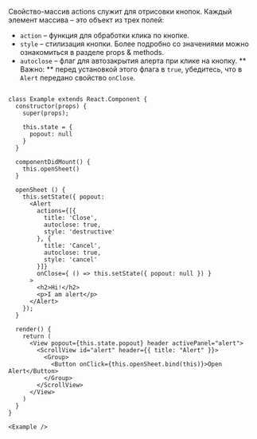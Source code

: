 Свойство-массив actions служит для отрисовки кнопок. Каждый элемент массива – это объект из трех полей:

* `action` – функция для обработки клика по кнопке.
* `style` – стилизация кнопки. Более подробно со значениями можно ознакомиться в разделе props & methods.
* `autoclose` – флаг для автозакрытия алерта при клике на кнопку. ** Важно: ** перед установкой этого флага в `true`, убедитесь, что в `Alert` передано свойство `onClose`.

```

class Example extends React.Component {
  constructor(props) {
    super(props);

    this.state = {
      popout: null
    }
  }

  componentDidMount() {
    this.openSheet()
  }

  openSheet () {
    this.setState({ popout: 
      <Alert
        actions={[{
          title: 'Close',
          autoclose: true,
          style: 'destructive'
        }, {
          title: 'Cancel',
          autoclose: true,
          style: 'cancel'
        }]}
        onClose={ () => this.setState({ popout: null }) }
      >
        <h2>Hi!</h2>
        <p>I am alert</p>
      </Alert> 
    });
  }

  render() {
    return (
      <View popout={this.state.popout} header activePanel="alert">
        <ScrollView id="alert" header={{ title: "Alert" }}>
          <Group>
            <Button onClick={this.openSheet.bind(this)}>Open Alert</Button>
          </Group>
        </ScrollView>
      </View>
    )
  }
}

<Example />
```
